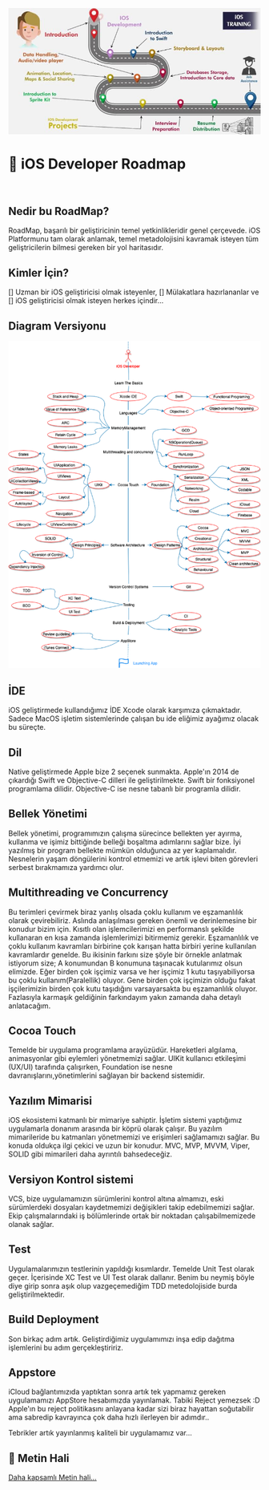 ![Header image](images.png)
# 🚀 iOS Developer Roadmap 
 
## Nedir bu RoadMap?
RoadMap, başarılı bir geliştiricinin temel yetkinlikleridir genel çerçevede. iOS Platformunu tam olarak anlamak, temel metadolojisini kavramak isteyen tüm geliştricilerin bilmesi gereken bir yol haritasıdır. 

## Kimler İçin?
[] Uzman bir iOS geliştiricisi olmak isteyenler,
[] Mülakatlara hazırlananlar ve
[] iOS geliştiricisi olmak isteyen herkes içindir…

## Diagram Versiyonu 

![Header image](RoadMap/RoadMapDiagram.png)

## İDE
iOS geliştirmede kullandığımız İDE Xcode olarak karşımıza çıkmaktadır. Sadece MacOS işletim sistemlerinde çalışan bu ide eliğimiz ayağımız olacak bu süreçte. 

## Dil
Native geliştirmede Apple bize 2 seçenek sunmakta. Apple'ın 2014 de çıkardığı Swift ve Objective-C dilleri ile geliştirilmekte. Swift bir fonksiyonel programlama dilidir. Objective-C ise nesne tabanlı bir programla dilidir.

## Bellek Yönetimi
Bellek yönetimi, programımızın çalışma sürecince bellekten yer ayırma, kullanma ve işimiz bittiğinde belleği boşaltma adımlarını sağlar bize. İyi yazılmış bir program bellekte mümkün olduğunca az yer kaplamalıdır. Nesnelerin yaşam döngülerini kontrol etmemizi ve artık işlevi biten görevleri serbest bırakmamıza yardımcı olur. 

## Multithreading ve Concurrency
Bu terimleri çevirmek biraz yanlış olsada çoklu kullanım ve eşzamanlılık olarak çevirebiliriz. Aslında anlaşılması gereken önemli ve derinlemesine bir konudur bizim için. Kısıtlı olan işlemcilerimizi en performanslı şekilde kullanaran en kısa zamanda işlemlerimizi bitirmemiz gerekir. Eşzamanlılık ve çoklu kullanım kavramları birbirine çok karışan hatta birbiri yerine kullanılan kavramlardır genelde. Bu ikisinin farkını size şöyle bir örnekle anlatmak istiyorum size;
A konumundan B konumuna taşınacak kutularımız olsun elimizde. Eğer birden çok işçimiz varsa ve her işçimiz 1 kutu taşıyabiliyorsa bu çoklu kullanım(Paralellik) oluyor. Gene birden çok işçimizin olduğu fakat işçilerimizin birden çok kutu taşıdığını varsayarsakta bu eşzamanlılık oluyor. 
Fazlasıyla karmaşık geldiğinin farkındayım yakın zamanda daha detaylı anlatacağım.  

## Cocoa Touch
Temelde bir uygulama programlama arayüzüdür. Hareketleri algılama, animasyonlar gibi eylemleri yönetmemizi sağlar. UIKit kullanıcı etkileşimi (UX/UI) tarafında çalışırken, Foundation ise nesne davranışlarını,yönetimlerini sağlayan bir backend sistemidir. 

## Yazılım Mimarisi
iOS ekosistemi katmanlı bir mimariye sahiptir. İşletim sistemi yaptığımız uygulamarla donanım arasında bir köprü olarak çalışır. Bu yazılım mimarileride bu katmanları yönetmemizi ve erişimleri sağlamamızı sağlar. Bu konuda oldukça ilgi çekici ve uzun bir konudur. MVC, MVP, MVVM, Viper, SOLID gibi mimarileri daha ayrıntılı  bahsedeceğiz. 

## Versiyon Kontrol sistemi 
VCS, bize uygulamamızın sürümlerini kontrol altına almamızı, eski sürümlerdeki dosyaları kaydetmemizi değişikleri takip edebilmemizi sağlar. Ekip çalışmalarındaki iş bölümlerinde ortak bir noktadan çalışabilmemizede olanak sağlar. 

## Test
Uygulamalarımızın testlerinin yapıldığı kısımlardır. Temelde Unit Test olarak geçer. İçerisinde XC Test ve UI Test olarak dallanır. Benim bu neymiş böyle diye girip sonra aşık olup vazgeçemediğim TDD metedolojiside burda geliştirilmektedir.

## Build Deployment
Son birkaç adım artık. Geliştirdiğimiz uygulamımızı inşa edip dağıtma işlemlerini bu adım gerçekleştiririz. 

## Appstore
iCloud bağlantımızıda yaptıktan sonra artık tek yapmamız gereken uygulamamızı AppStore hesabımızda yayınlamak. Tabiki Reject yemezsek :D Apple'ın bu reject politikasını anlayana kadar sizi biraz hayattan soğutabilir ama sabredip kavrayınca çok daha hızlı ilerleyen bir adımdır..

Tebrikler artık yayınlanmış kaliteli bir uygulamamız var...

## 📝 Metin Hali
[Daha kapsamlı Metin hali...](RoadMap/RoadMap.md)


